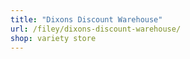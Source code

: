 ```yaml
---
title: "Dixons Discount Warehouse"
url: /filey/dixons-discount-warehouse/
shop: variety store
---
```


